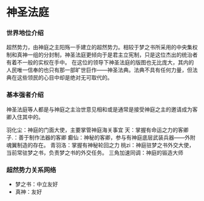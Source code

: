 # 神圣法庭

### 世界地位介绍
超然势力，由神庭之主阳殇一手建立的超然势力。相较于梦之书所采用的中央集权制和真神一组的分封制，神圣法庭更倾向于是君主立宪制，只是这位杰出的统治者有着不一般的实权在手中。
在这位的领导下神圣法庭的版图也无比庞大，其内的人民唯一信奉的也只有那一部旷世巨作——神圣法典。法典不具有任何力量，但法典在这些领民的心目中却是绝对无可取代的。

### 基本强者介绍
神圣法庭等人都是与神庭之主治世意见相和或是通常是接受神庭之主的邀请成为客卿入住其中的。

羽化尘：神庭的门面大使，主要掌管神庭海关事宜
天：掌握有命运之力的客卿
子.：善于制作法器的客卿
癫仙：神秘的客卿，参与有神庭底层武装兵器——外附魂翼制造的存在。
青羽洛：掌握有神秘轮回之力
桃zi：神庭驻梦之书外交大使，当前常驻梦之书，负责梦之书的外交任务。
三角加速同调：神庭的锻造大师


### 超然势力关系网络

- 梦之书：中立友好
- 真神：友好
